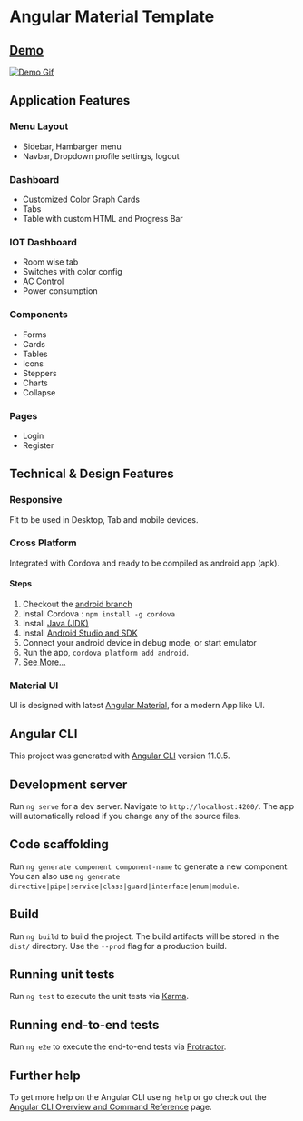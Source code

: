 # Angular Material Template

## [Demo](https://amttemplate.in)
[![Demo Gif](demo/demo.gif)](https://amttemplate.in)

## Application Features
### Menu Layout
- Sidebar, Hambarger menu
- Navbar, Dropdown profile settings, logout
### Dashboard
- Customized Color Graph Cards
- Tabs
- Table with custom HTML and Progress Bar
### IOT Dashboard
- Room wise tab
- Switches with color config
- AC Control
- Power consumption
### Components
- Forms
- Cards
- Tables
- Icons
- Steppers
- Charts
- Collapse
### Pages
- Login
- Register

## Technical & Design Features
### Responsive
Fit to be used in Desktop, Tab and mobile devices.
### Cross Platform
Integrated with Cordova and ready to be compiled as android app (apk).
#### Steps
1. Checkout the [android branch](https://github.com/debasen/angular-material-template/tree/android)
2. Install Cordova : `npm install -g cordova`
3. Install [Java (JDK)](https://docs.oracle.com/javase/8/docs/technotes/guides/install/windows_jdk_install.html#A1097272)
4. Install [Android Studio and SDK](https://developer.android.com/studio)
5. Connect your android device in debug mode, or start emulator
6. Run the app, `cordova platform add android`.
7. [See More...](https://medium.com/analytics-vidhya/create-a-mobile-app-using-your-existing-angular-web-project-using-cordova-9c10d377d527)
### Material UI
UI is designed with latest [Angular Material](https://material.angular.io/), for a modern App like UI.

## Angular CLI
This project was generated with [Angular CLI](https://github.com/angular/angular-cli) version 11.0.5.

## Development server

Run `ng serve` for a dev server. Navigate to `http://localhost:4200/`. The app will automatically reload if you change any of the source files.

## Code scaffolding

Run `ng generate component component-name` to generate a new component. You can also use `ng generate directive|pipe|service|class|guard|interface|enum|module`.

## Build

Run `ng build` to build the project. The build artifacts will be stored in the `dist/` directory. Use the `--prod` flag for a production build.

## Running unit tests

Run `ng test` to execute the unit tests via [Karma](https://karma-runner.github.io).

## Running end-to-end tests

Run `ng e2e` to execute the end-to-end tests via [Protractor](http://www.protractortest.org/).

## Further help

To get more help on the Angular CLI use `ng help` or go check out the [Angular CLI Overview and Command Reference](https://angular.io/cli) page.
